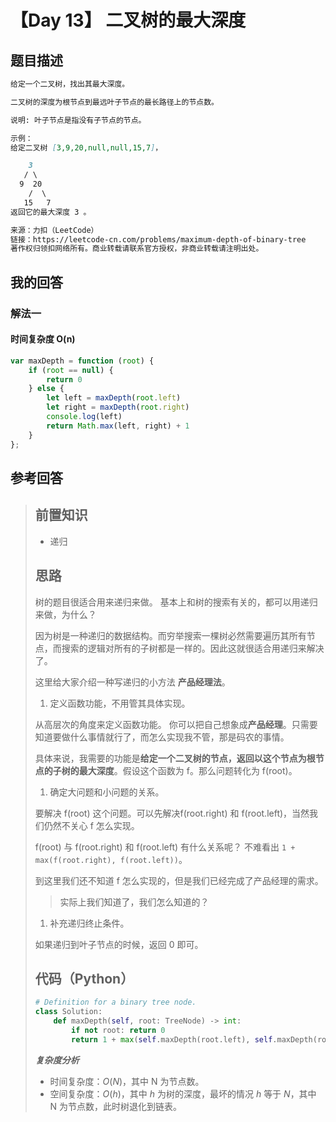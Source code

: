 # 【Day 13】 二叉树的最大深度

## 题目描述

```markdown
给定一个二叉树，找出其最大深度。

二叉树的深度为根节点到最远叶子节点的最长路径上的节点数。

说明: 叶子节点是指没有子节点的节点。

示例：
给定二叉树 [3,9,20,null,null,15,7]，

    3
   / \
  9  20
    /  \
   15   7
返回它的最大深度 3 。

来源：力扣（LeetCode）
链接：https://leetcode-cn.com/problems/maximum-depth-of-binary-tree
著作权归领扣网络所有。商业转载请联系官方授权，非商业转载请注明出处。	
```

## 我的回答

### 解法一

#### 时间复杂度 O(n)

```js
var maxDepth = function (root) {
    if (root == null) {
        return 0
    } else {
        let left = maxDepth(root.left)
        let right = maxDepth(root.right)
        console.log(left)
        return Math.max(left, right) + 1
    }
};
```



## 参考回答

> ## 前置知识
>
> - 递归
>
> ## 思路
>
> 树的题目很适合用来递归来做。 基本上和树的搜索有关的，都可以用递归来做，为什么？
>
> 因为树是一种递归的数据结构。而穷举搜索一棵树必然需要遍历其所有节点，而搜索的逻辑对所有的子树都是一样的。因此这就很适合用递归来解决了。
>
> 这里给大家介绍一种写递归的小方法 **产品经理法**。
>
> 1. 定义函数功能，不用管其具体实现。
>
> 从高层次的角度来定义函数功能。 你可以把自己想象成**产品经理**。只需要知道要做什么事情就行了，而怎么实现我不管，那是码农的事情。
>
> 具体来说，我需要的功能是**给定一个二叉树的节点，返回以这个节点为根节点的子树的最大深度**。假设这个函数为 f。那么问题转化为 f(root)。
>
> 1. 确定大问题和小问题的关系。
>
> 要解决 f(root) 这个问题。可以先解决f(root.right) 和 f(root.left)，当然我们仍然不关心 f 怎么实现。
>
> f(root) 与 f(root.right) 和 f(root.left) 有什么关系呢？ 不难看出 `1 + max(f(root.right), f(root.left))`。
>
> 到这里我们还不知道 f 怎么实现的，但是我们已经完成了产品经理的需求。
>
> > 实际上我们知道了，我们怎么知道的？
>
> 1. 补充递归终止条件。
>
> 如果递归到叶子节点的时候，返回 0 即可。
>
> ## 代码（Python）
>
> ```python
> # Definition for a binary tree node.
> class Solution:
>     def maxDepth(self, root: TreeNode) -> int:
>         if not root: return 0
>         return 1 + max(self.maxDepth(root.left), self.maxDepth(root.right)) 
> ```
>
> ***复杂度分析***
>
> - 时间复杂度：$O(N)$，其中 N 为节点数。
> - 空间复杂度：$O(h)$，其中 $h$ 为树的深度，最坏的情况 $h$ 等于 $N$，其中 N 为节点数，此时树退化到链表。
>
> 